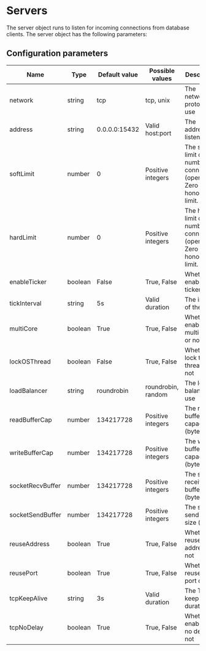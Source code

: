 # Servers

The server object runs to listen for incoming connections from database clients. The server object has the following parameters:

## Configuration parameters

| Name             | Type    | Default value | Possible values    | Description                                                                          |
| ---------------- | ------- | ------------- | ------------------ | ------------------------------------------------------------------------------------ |
| network          | string  | tcp           | tcp, unix          | The network protocol to use                                                          |
| address          | string  | 0.0.0.0:15432 | Valid host:port    | The address to listen on                                                             |
| softLimit        | number  | 0             | Positive integers  | The soft limit of the number of connections (open files). Zero means honor OS limit. |
| hardLimit        | number  | 0             | Positive integers  | The hard limit of the number of connections (open files). Zero means honor OS limit. |
| enableTicker     | boolean | False         | True, False        | Whether to enable the ticker or not                                                  |
| tickInterval     | string  | 5s            | Valid duration     | The interval of the ticker                                                           |
| multiCore        | boolean | True          | True, False        | Whether to enable multi-core or not                                                  |
| lockOSThread     | boolean | False         | True, False        | Whether to lock the OS thread or not                                                 |
| loadBalancer     | string  | roundrobin    | roundrobin, random | The load balancer to use                                                             |
| readBufferCap    | number  | 134217728     | Positive integers  | The read buffer capacity (bytes)                                                     |
| writeBufferCap   | number  | 134217728     | Positive integers  | The write buffer capacity (bytes)                                                    |
| socketRecvBuffer | number  | 134217728     | Positive integers  | The socket receive buffer size (bytes)                                               |
| socketSendBuffer | number  | 134217728     | Positive integers  | The socket send buffer size (bytes)                                                  |
| reuseAddress     | boolean | True          | True, False        | Whether to reuse the address or not                                                  |
| reusePort        | boolean | True          | True, False        | Whether to reuse the port or not                                                     |
| tcpKeepAlive     | string  | 3s            | Valid duration     | The TCP keep alive duration                                                          |
| tcpNoDelay       | boolean | True          | True, False        | Whether to enable TCP no delay or not                                                |
